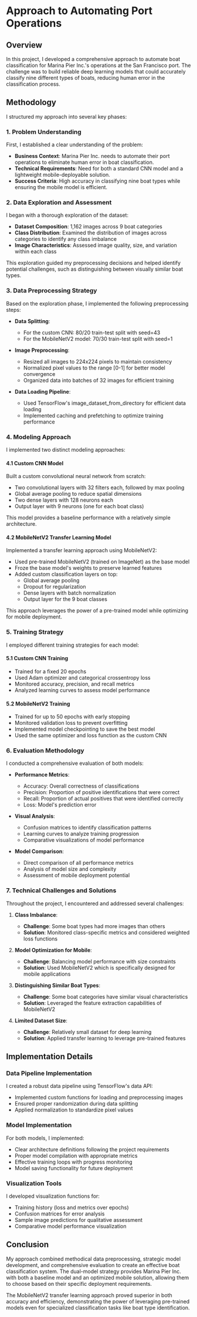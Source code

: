 # Approach to Automating Port Operations

## Overview

In this project, I developed a comprehensive approach to automate boat classification for Marina Pier Inc.'s operations at the San Francisco port. The challenge was to build reliable deep learning models that could accurately classify nine different types of boats, reducing human error in the classification process.

## Methodology

I structured my approach into several key phases:

### 1. Problem Understanding

First, I established a clear understanding of the problem:

- **Business Context**: Marina Pier Inc. needs to automate their port operations to eliminate human error in boat classification.
- **Technical Requirements**: Need for both a standard CNN model and a lightweight mobile-deployable solution.
- **Success Criteria**: High accuracy in classifying nine boat types while ensuring the mobile model is efficient.

### 2. Data Exploration and Assessment

I began with a thorough exploration of the dataset:

- **Dataset Composition**: 1,162 images across 9 boat categories
- **Class Distribution**: Examined the distribution of images across categories to identify any class imbalance
- **Image Characteristics**: Assessed image quality, size, and variation within each class

This exploration guided my preprocessing decisions and helped identify potential challenges, such as distinguishing between visually similar boat types.

### 3. Data Preprocessing Strategy

Based on the exploration phase, I implemented the following preprocessing steps:

- **Data Splitting**:
  - For the custom CNN: 80/20 train-test split with seed=43
  - For the MobileNetV2 model: 70/30 train-test split with seed=1

- **Image Preprocessing**:
  - Resized all images to 224x224 pixels to maintain consistency
  - Normalized pixel values to the range [0-1] for better model convergence
  - Organized data into batches of 32 images for efficient training

- **Data Loading Pipeline**:
  - Used TensorFlow's image_dataset_from_directory for efficient data loading
  - Implemented caching and prefetching to optimize training performance

### 4. Modeling Approach

I implemented two distinct modeling approaches:

#### 4.1 Custom CNN Model

Built a custom convolutional neural network from scratch:
- Two convolutional layers with 32 filters each, followed by max pooling
- Global average pooling to reduce spatial dimensions
- Two dense layers with 128 neurons each
- Output layer with 9 neurons (one for each boat class)

This model provides a baseline performance with a relatively simple architecture.

#### 4.2 MobileNetV2 Transfer Learning Model

Implemented a transfer learning approach using MobileNetV2:
- Used pre-trained MobileNetV2 (trained on ImageNet) as the base model
- Froze the base model's weights to preserve learned features
- Added custom classification layers on top:
  - Global average pooling
  - Dropout for regularization
  - Dense layers with batch normalization
  - Output layer for the 9 boat classes

This approach leverages the power of a pre-trained model while optimizing for mobile deployment.

### 5. Training Strategy

I employed different training strategies for each model:

#### 5.1 Custom CNN Training

- Trained for a fixed 20 epochs
- Used Adam optimizer and categorical crossentropy loss
- Monitored accuracy, precision, and recall metrics
- Analyzed learning curves to assess model performance

#### 5.2 MobileNetV2 Training

- Trained for up to 50 epochs with early stopping
- Monitored validation loss to prevent overfitting
- Implemented model checkpointing to save the best model
- Used the same optimizer and loss function as the custom CNN

### 6. Evaluation Methodology

I conducted a comprehensive evaluation of both models:

- **Performance Metrics**:
  - Accuracy: Overall correctness of classifications
  - Precision: Proportion of positive identifications that were correct
  - Recall: Proportion of actual positives that were identified correctly
  - Loss: Model's prediction error

- **Visual Analysis**:
  - Confusion matrices to identify classification patterns
  - Learning curves to analyze training progression
  - Comparative visualizations of model performance

- **Model Comparison**:
  - Direct comparison of all performance metrics
  - Analysis of model size and complexity
  - Assessment of mobile deployment potential

### 7. Technical Challenges and Solutions

Throughout the project, I encountered and addressed several challenges:

1. **Class Imbalance**:
   - **Challenge**: Some boat types had more images than others
   - **Solution**: Monitored class-specific metrics and considered weighted loss functions

2. **Model Optimization for Mobile**:
   - **Challenge**: Balancing model performance with size constraints
   - **Solution**: Used MobileNetV2 which is specifically designed for mobile applications

3. **Distinguishing Similar Boat Types**:
   - **Challenge**: Some boat categories have similar visual characteristics
   - **Solution**: Leveraged the feature extraction capabilities of MobileNetV2

4. **Limited Dataset Size**:
   - **Challenge**: Relatively small dataset for deep learning
   - **Solution**: Applied transfer learning to leverage pre-trained features

## Implementation Details

### Data Pipeline Implementation

I created a robust data pipeline using TensorFlow's data API:
- Implemented custom functions for loading and preprocessing images
- Ensured proper randomization during data splitting
- Applied normalization to standardize pixel values

### Model Implementation

For both models, I implemented:
- Clear architecture definitions following the project requirements
- Proper model compilation with appropriate metrics
- Effective training loops with progress monitoring
- Model saving functionality for future deployment

### Visualization Tools

I developed visualization functions for:
- Training history (loss and metrics over epochs)
- Confusion matrices for error analysis
- Sample image predictions for qualitative assessment
- Comparative model performance visualization

## Conclusion

My approach combined methodical data preprocessing, strategic model development, and comprehensive evaluation to create an effective boat classification system. The dual-model strategy provides Marina Pier Inc. with both a baseline model and an optimized mobile solution, allowing them to choose based on their specific deployment requirements.

The MobileNetV2 transfer learning approach proved superior in both accuracy and efficiency, demonstrating the power of leveraging pre-trained models even for specialized classification tasks like boat type identification.